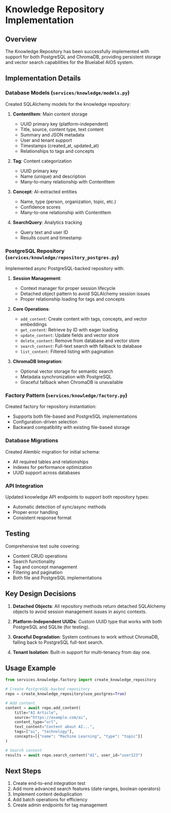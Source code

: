 # Knowledge Repository Implementation

## Overview

The Knowledge Repository has been successfully implemented with support for both PostgreSQL and ChromaDB, providing persistent storage and vector search capabilities for the Bluelabel AIOS system.

## Implementation Details

### Database Models (`services/knowledge/models.py`)

Created SQLAlchemy models for the knowledge repository:

1. **ContentItem**: Main content storage
   - UUID primary key (platform-independent)
   - Title, source, content type, text content
   - Summary and JSON metadata
   - User and tenant support
   - Timestamps (created_at, updated_at)
   - Relationships to tags and concepts

2. **Tag**: Content categorization
   - UUID primary key
   - Name (unique) and description
   - Many-to-many relationship with ContentItem

3. **Concept**: AI-extracted entities
   - Name, type (person, organization, topic, etc.)
   - Confidence scores
   - Many-to-one relationship with ContentItem

4. **SearchQuery**: Analytics tracking
   - Query text and user ID
   - Results count and timestamp

### PostgreSQL Repository (`services/knowledge/repository_postgres.py`)

Implemented async PostgreSQL-backed repository with:

1. **Session Management**:
   - Context manager for proper session lifecycle
   - Detached object pattern to avoid SQLAlchemy session issues
   - Proper relationship loading for tags and concepts

2. **Core Operations**:
   - `add_content`: Create content with tags, concepts, and vector embeddings
   - `get_content`: Retrieve by ID with eager loading
   - `update_content`: Update fields and vector store
   - `delete_content`: Remove from database and vector store
   - `search_content`: Full-text search with fallback to database
   - `list_content`: Filtered listing with pagination

3. **ChromaDB Integration**:
   - Optional vector storage for semantic search
   - Metadata synchronization with PostgreSQL
   - Graceful fallback when ChromaDB is unavailable

### Factory Pattern (`services/knowledge/factory.py`)

Created factory for repository instantiation:
- Supports both file-based and PostgreSQL implementations
- Configuration-driven selection
- Backward compatibility with existing file-based storage

### Database Migrations

Created Alembic migration for initial schema:
- All required tables and relationships
- Indexes for performance optimization
- UUID support across databases

### API Integration

Updated knowledge API endpoints to support both repository types:
- Automatic detection of sync/async methods
- Proper error handling
- Consistent response format

## Testing

Comprehensive test suite covering:
- Content CRUD operations
- Search functionality
- Tag and concept management
- Filtering and pagination
- Both file and PostgreSQL implementations

## Key Design Decisions

1. **Detached Objects**: All repository methods return detached SQLAlchemy objects to avoid session management issues in async contexts.

2. **Platform-Independent UUIDs**: Custom UUID type that works with both PostgreSQL and SQLite (for testing).

3. **Graceful Degradation**: System continues to work without ChromaDB, falling back to PostgreSQL full-text search.

4. **Tenant Isolation**: Built-in support for multi-tenancy from day one.

## Usage Example

```python
from services.knowledge.factory import create_knowledge_repository

# Create PostgreSQL-backed repository
repo = create_knowledge_repository(use_postgres=True)

# Add content
content = await repo.add_content(
    title="AI Article",
    source="https://example.com/ai",
    content_type="url",
    text_content="Content about AI...",
    tags=["ai", "technology"],
    concepts=[{"name": "Machine Learning", "type": "topic"}]
)

# Search content
results = await repo.search_content("AI", user_id="user123")
```

## Next Steps

1. Create end-to-end integration test
2. Add more advanced search features (date ranges, boolean operators)
3. Implement content deduplication
4. Add batch operations for efficiency
5. Create admin endpoints for tag management
